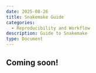 ```yaml
---
date: 2025-08-26
title: Snakemake Guide
categories:
  - Reproducibility and Workflow
description: Guide to Snakemake
type: Document
---
```


## Coming soon!
